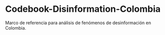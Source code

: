 # Codebook-Disinformation-Colombia
Marco de referencia para análisis de fenómenos de desinformación en Colombia.
